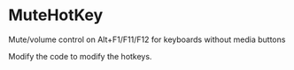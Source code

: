 # MuteHotKey
Mute/volume control on Alt+F1/F11/F12 for keyboards without media buttons

Modify the code to modify the hotkeys.
